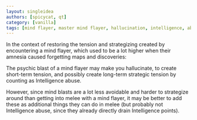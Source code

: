 ```yaml
---
layout: singleidea
authors: [spicycat, qt]
category: [vanilla]
tags: [mind flayer, master mind flayer, hallucination, intelligence, abuse]
---
```

In the context of restoring the tension and strategizing created by encountering
a mind flayer, which used to be a lot higher when their amnesia caused
forgetting maps and discoveries:

The psychic blast of a mind flayer may make you hallucinate, to create
short-term tension, and possibly create long-term strategic tension by counting
as Intelligence abuse.

However, since mind blasts are a lot less avoidable and harder to strategize
around than getting into melee with a mind flayer, it may be better to add
these as additional things they can do in melee (but probably not Intelligence
abuse, since they already directly drain Intelligence points).
